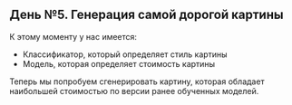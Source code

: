 ## День №5. Генерация самой дорогой картины
К этому моменту у нас имеется:
* Классификатор, который определяет стиль картины
* Модель, которая определяет стоимость картины

Теперь мы попробуем сгенерировать картину, которая обладает наибольшей стоимостью по версии ранее обученных моделей.
